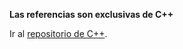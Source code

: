 **Las referencias son exclusivas de C++**

Ir al [repositorio de C++](https://github.com/lundrvs/Cpp).
